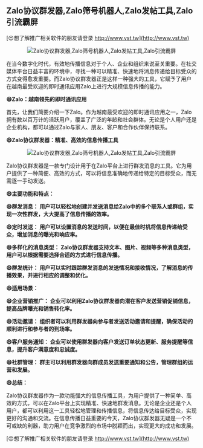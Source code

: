 ## **Zalo协议群发器,Zalo筛号机器人,Zalo发帖工具,Zalo引流霸屏**

[😍想了解推广相关软件的朋友请登录 http://www.vst.tw](http://www.vst.tw)

 <center><img src="https://vst.tw/MP4/tuiguang/png/0.png" alt="Zalo协议群发器,Zalo筛号机器人,Zalo发帖工具,Zalo引流霸屏"></center>

在当今数字化时代，有效地传播信息对于个人、企业和组织来说至关重要。在社交媒体平台日益丰富的环境中，寻找一种可以精准、快速地将消息传递给目标受众的方式变得愈发重要。而Zalo协议群发器正是这样一种强大的工具，它赋予了用户在越南最受欢迎的即时通讯应用Zalo上进行大规模信息传播的能力。

**😄Zalo：越南领先的即时通讯应用**

首先，让我们简要介绍一下Zalo。作为越南最受欢迎的即时通讯应用之一，Zalo拥有数以百万计的活跃用户，覆盖了广泛的年龄和社会群体。无论是个人用户还是企业机构，都可以通过Zalo与家人、朋友、客户和合作伙伴保持联系。

**😄Zalo协议群发器：精准、高效的信息传播工具**

 <center><img src="https://vst.tw/MP4/tuiguang/png/1.png" alt="Zalo协议群发器,Zalo筛号机器人,Zalo发帖工具,Zalo引流霸屏"></center>

Zalo协议群发器是一款专门设计用于在Zalo平台上进行群发消息的工具。它为用户提供了一种简便、高效的方式，可以将信息准确地传递给特定的目标受众，而无需逐一手动发送。

**😄主要功能和特点：**

**😄群发消息： 用户可以轻松地创建并发送消息给Zalo中的多个联系人或群组，实现一次性群发，大大提高了信息传播的效率。**

**😄定时发送： 用户可以设置消息的发送时间，以便在最佳时机将信息传递给受众，增加消息的曝光和响应率。**

**😄多样化的消息类型： Zalo协议群发器支持文本、图片、视频等多种消息类型，用户可以根据需要选择合适的方式进行信息传播。**

**😄群发统计： 用户可以实时跟踪群发消息的发送情况和接收情况，了解消息的传播效果，并进行相应的调整和优化。**

**😄适用场景：**

**😄企业营销推广： 企业可以利用Zalo协议群发器向潜在客户发送营销促销信息，提高品牌曝光和销售转化率。**

**😄活动邀请： 组织者可以利用群发器向参与者发送活动邀请和提醒，确保活动的顺利进行和参与者的到场率。**

**😄客户服务通知： 企业可以使用群发器向客户发送订单状态更新、服务提醒等信息，提升客户满意度和忠诚度。**

**😄社群管理： 群主可以利用群发器向群成员发送重要通知和公告，管理群组的运营和发展。**

**😄总结：**

Zalo协议群发器作为一款功能强大的信息传播工具，为用户提供了一种简单、高效的方式，可以在Zalo平台上实现精准、快速地群发消息。无论是企业还是个人用户，都可以利用这一工具轻松地管理和传播信息，将信息传达给目标受众，实现更好的沟通和交流。在信息传播日益重要的今天，Zalo协议群发器无疑是一个不可或缺的利器，助力用户在竞争激烈的市场中脱颖而出，实现更大的成功和发展。

[😍想了解推广相关软件的朋友请登录 http://www.vst.tw](http://www.vst.tw)



